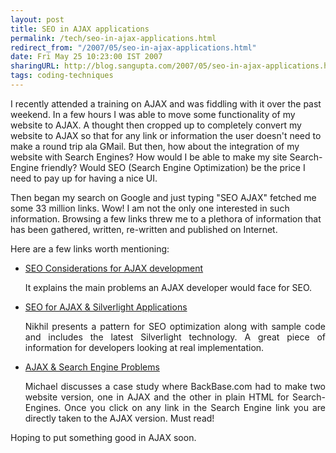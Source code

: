 ```yaml
---
layout: post
title: SEO in AJAX applications
permalink: /tech/seo-in-ajax-applications.html
redirect_from: "/2007/05/seo-in-ajax-applications.html"
date: Fri May 25 10:23:00 IST 2007
sharingURL: http://blog.sangupta.com/2007/05/seo-in-ajax-applications.html
tags: coding-techniques
---
```


I recently attended a training on AJAX and was fiddling with it over the past weekend. In a 
few hours I was able to move some functionality of my website to AJAX. A thought then cropped 
up to completely convert my website to AJAX so that for any link or information the user doesn't 
need to make a round trip ala GMail. But then, how about the integration of my website with 
Search Engines? How would I be able to make my site Search-Engine friendly? Would SEO (Search 
Engine Optimization) be the price I need to pay up for having a nice UI.

Then began my search on Google and just typing "SEO AJAX" fetched me some 33 million links. 
Wow! I am not the only one interested in such information. Browsing a few links threw me to 
a plethora of information that has been gathered, written, re-written and published on Internet.

Here are a few links worth mentioning:

* <a href="http://seoblog.intrapromote.com/2006/05/seo_considerati.html">SEO Considerations for AJAX development<br></a><p align="justify">It explains the main problems an AJAX developer would face for SEO.<a href="http://seoblog.intrapromote.com/2006/05/seo_considerati.html"><br></a>

* <a href="http://www.nikhilk.net/Entry.aspx?id=163">SEO for AJAX &amp; Silverlight Applications<br></a><p align="justify">Nikhil presents a pattern for SEO optimization along with sample code and includes the latest Silverlight technology. A great piece of information for developers looking at real implementation.<a href="http://www.nikhilk.net/Entry.aspx?id=163"><br></a>


* <a href="http://weblogs.asp.net/mschwarz/archive/2005/08/06/421761.aspx">AJAX &amp; Search Engine Problems<br></a><p align="justify">Michael discusses a case study where BackBase.com had to make two website version, one in AJAX and the other in plain HTML for Search-Engines. Once you click on any link in the Search Engine link you are directly taken to the AJAX version. Must read!<a href="http://weblogs.asp.net/mschwarz/archive/2005/08/06/421761.aspx"><br></a>


Hoping to put something good in AJAX soon.
